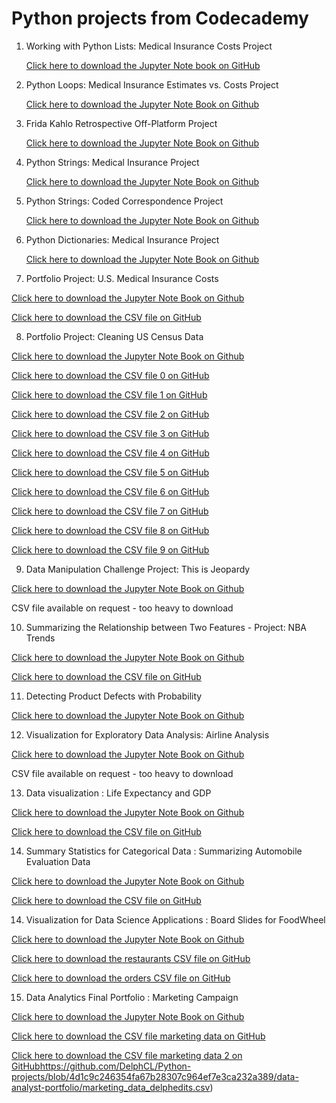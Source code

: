 # **Python projects from Codecademy**

1. Working with Python Lists: Medical Insurance Costs Project

    [Click here to download the Jupyter Note book on GitHub](https://github.com/DelphCL/Python-projects/blob/03f1cb78ff3da9e89861699ecc0d23bb453699e6/Working%20with%20Python%20Lists%20Medical%20Insurance%20Costs.ipynb)

2. Python Loops: Medical Insurance Estimates vs. Costs Project
   
   [Click here to download the Jupyter Note Book on Github](https://github.com/DelphCL/Python-projects/blob/bf18e41de24419396c0135c92972df5e96d5cbe2/Python%20Loops%20Medical%20Insurance%20Estimates%20vs%20Costs.ipynb)

3. Frida Kahlo Retrospective Off-Platform Project

   [Click here to download the Jupyter Note Book on Github](https://github.com/DelphCL/Python-projects/blob/50b4c75284e3fb2999c6c82b21da43a628d8b816/frida_project.ipynb)

4. Python Strings: Medical Insurance Project

    [Click here to download the Jupyter Note Book on Github](https://github.com/DelphCL/Python-projects/blob/5e43019d2ee0206932229a7f253de365b25b2f2a/Python%20Strings%20Medical%20Insurance.ipynb)

5. Python Strings: Coded Correspondence Project

    [Click here to download the Jupyter Note Book on Github](https://github.com/DelphCL/Python-projects/blob/770002af8953f5317ff65f950e73c97e41480e8c/coded_correspondence.ipynb)

6. Python Dictionaries: Medical Insurance Project

   [Click here to download the Jupyter Note Book on Github](https://github.com/DelphCL/Python-projects/blob/20bbacb38a0babf51bcd1c7943e006b2d023adc4/Python%20Dictionaries%20Medical%20Insurance.ipynb)


7. Portfolio Project: U.S. Medical Insurance Costs 

[Click here to download the Jupyter Note Book on Github](https://github.com/DelphCL/Python-projects/blob/25b2a241773f4d3c7e0e7dffc2a533eba089273a/python-portfolio-project-starter-files/us-medical-insurance-costs.ipynb)

[Click here to download the CSV file on GitHub](https://github.com/DelphCL/Python-projects/blob/745a973e0576ba513a28958c4ea679e5b5ad0444/python-portfolio-project-starter-files/insurance.csv)
   
8. Portfolio Project: Cleaning US Census Data

[Click here to download the Jupyter Note Book on Github](https://github.com/DelphCL/Python-projects/blob/633476365cce8e33c5c0435db5bdbfc60fafebe5/Cleaning%20US%20Census%20Data/Cleaning%20US%20Census%20Data.ipynb)

[Click here to download the CSV file 0 on GitHub](https://github.com/DelphCL/Python-projects/blob/1d02462b0c5e89ab6afe067788f4880f6edc2474/Cleaning%20US%20Census%20Data/states0.csv)

[Click here to download the CSV file 1 on GitHub](https://github.com/DelphCL/Python-projects/blob/1d02462b0c5e89ab6afe067788f4880f6edc2474/Cleaning%20US%20Census%20Data/states1.csv)

[Click here to download the CSV file 2 on GitHub](https://github.com/DelphCL/Python-projects/blob/1d02462b0c5e89ab6afe067788f4880f6edc2474/Cleaning%20US%20Census%20Data/states2.csv)

[Click here to download the CSV file 3 on GitHub](https://github.com/DelphCL/Python-projects/blob/1d02462b0c5e89ab6afe067788f4880f6edc2474/Cleaning%20US%20Census%20Data/states3.csv)

[Click here to download the CSV file 4 on GitHub](https://github.com/DelphCL/Python-projects/blob/1d02462b0c5e89ab6afe067788f4880f6edc2474/Cleaning%20US%20Census%20Data/states4.csv)

[Click here to download the CSV file 5 on GitHub](https://github.com/DelphCL/Python-projects/blob/1d02462b0c5e89ab6afe067788f4880f6edc2474/Cleaning%20US%20Census%20Data/states5.csv)

[Click here to download the CSV file 6 on GitHub](https://github.com/DelphCL/Python-projects/blob/1d02462b0c5e89ab6afe067788f4880f6edc2474/Cleaning%20US%20Census%20Data/states6.csv)

[Click here to download the CSV file 7 on GitHub](https://github.com/DelphCL/Python-projects/blob/1d02462b0c5e89ab6afe067788f4880f6edc2474/Cleaning%20US%20Census%20Data/states7.csv)

[Click here to download the CSV file 8 on GitHub](https://github.com/DelphCL/Python-projects/blob/1d02462b0c5e89ab6afe067788f4880f6edc2474/Cleaning%20US%20Census%20Data/states8.csv)

[Click here to download the CSV file 9 on GitHub](https://github.com/DelphCL/Python-projects/blob/1d02462b0c5e89ab6afe067788f4880f6edc2474/Cleaning%20US%20Census%20Data/states9.csv)

9. Data Manipulation Challenge Project: This is Jeopardy
    
[Click here to download the Jupyter Note Book on Github](https://github.com/DelphCL/Python-projects/blob/15036650b3787aaba8ca56bde3c558f292a675df/This%20is%20Jeopardy/This%20is%20Jeopardy.ipynb)

CSV file available on request - too heavy to download

10. Summarizing the Relationship between Two Features - Project: NBA Trends
    
[Click here to download the Jupyter Note Book on Github](https://github.com/DelphCL/Python-projects/blob/60c30013fdb87719c57b051c95f5838c0e5caaf5/Codecademy_NBA_Trends_Project/Codecademy_NBA_Trends_Project.ipynb)

[Click here to download the CSV file on GitHub](https://github.com/DelphCL/Python-projects/blob/60c30013fdb87719c57b051c95f5838c0e5caaf5/Codecademy_NBA_Trends_Project/nba_games.csv)

11. Detecting Product Defects with Probability
    
[Click here to download the Jupyter Note Book on Github](https://github.com/DelphCL/Python-projects/blob/62958f1f37934cf540f32d42c2b042ad25f0b89d/Product%20Defects/Product%20Defects.ipynb)

12. Visualization for Exploratory Data Analysis: Airline Analysis
    
[Click here to download the Jupyter Note Book on Github](https://github.com/DelphCL/Python-projects/blob/b790ad5df1f96cfba72563b1536315e4a190ab86/Airline%20Analysis/Airline%20Analysis.ipynb)

CSV file available on request - too heavy to download

13. Data visualization : Life Expectancy and GDP
        
[Click here to download the Jupyter Note Book on Github](https://github.com/DelphCL/Python-projects/blob/16289985c561778eb8a223ec1f45975db7ff06a7/Life-Expectancy-and-GDP-Starter/life_expectancy_gdp.ipynb)

[Click here to download the CSV file on GitHub](https://github.com/DelphCL/Python-projects/blob/16289985c561778eb8a223ec1f45975db7ff06a7/Life-Expectancy-and-GDP-Starter/all_data.csv)

14. Summary Statistics for Categorical Data : Summarizing Automobile Evaluation Data
        
[Click here to download the Jupyter Note Book on Github](https://github.com/DelphCL/Python-projects/blob/91931e6af3a6d30678a0e350951cbff0a1a6b8b0/Summarizing%20Automobile%20Evaluation%20Data/Summarizing%20Automobile%20Evaluation%20Data.ipynb)

[Click here to download the CSV file on GitHub](https://github.com/DelphCL/Python-projects/blob/91931e6af3a6d30678a0e350951cbff0a1a6b8b0/Summarizing%20Automobile%20Evaluation%20Data/car_eval_dataset.csv)


14. Visualization for Data Science Applications : Board Slides for FoodWheel
            
[Click here to download the Jupyter Note Book on Github](https://github.com/DelphCL/Python-projects/blob/467e3e9335cb8e001f94a589a53f975af7de4b07/foodwheel/foodwheel_project.ipynb)

[Click here to download the restaurants CSV file on GitHub](https://github.com/DelphCL/Python-projects/blob/467e3e9335cb8e001f94a589a53f975af7de4b07/foodwheel/restaurants.csv)

[Click here to download the orders CSV file on GitHub](https://github.com/DelphCL/Python-projects/blob/467e3e9335cb8e001f94a589a53f975af7de4b07/foodwheel/orders.csv)

15. Data Analytics Final Portfolio : Marketing Campaign
    
[Click here to download the Jupyter Note Book on Github](https://github.com/DelphCL/Python-projects/blob/4d1c9c246354fa67b28307c964ef7e3ca232a389/data-analyst-portfolio/Marketing%20Data%20analysis%20Delph%20.ipynb)

[Click here to download the CSV file marketing data on GitHub](https://github.com/DelphCL/Python-projects/blob/4d1c9c246354fa67b28307c964ef7e3ca232a389/data-analyst-portfolio/marketing_data.csv)

[Click here to download the CSV file marketing data 2 on GitHub](https://github.com/DelphCL/Python-projects/blob/4d1c9c246354fa67b28307c964ef7e3ca232a389/data-analyst-portfolio/marketing_data_delphedits.csv)https://github.com/DelphCL/Python-projects/blob/4d1c9c246354fa67b28307c964ef7e3ca232a389/data-analyst-portfolio/marketing_data_delphedits.csv)
